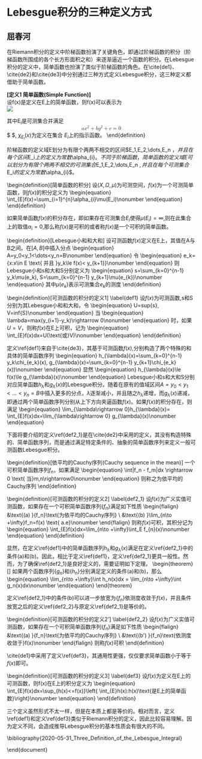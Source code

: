 <script type="text/javascript" src="https://cdn.mathjax.org/mathjax/latest/MathJax.js?config=TeX-MML-AM_CHTML"> </script>
Lebesgue积分的三种定义方式
===============================
屈春河
--------

在Riemann积分的定义中阶梯函数扮演了关键角色，即通过阶梯函数的积分（阶梯函数所围成的各个长方形面积之和）来逐渐逼近一个函数的积分。在Lebesgue积分的定义中，简单函数也扮演了类似于阶梯函数的角色。在\cite{de1}、\cite{de2}和\cite{de3}中分别通过三种方式定义Lebesgue积分，这三种定义都借助于简单函数。



**[定义1 简单函数(Simple Function)]**   
设f(x)是定义在E上的简单函数，则f(x)可以表示为   
![](http://latex.codecogs.com/gif.latex?f(x)=\sum_{i=1}^{n}\alpha_{i}\chi_{E_i}(x))

其中E<sub>i</sub>是可测集合并满足<math xmlns="http://www.w3.org/1998/Math/MathML" display="block">
<mrow><mi>a</mi><msup><mrow><mi>x</mi></mrow><mrow><mrow><mn>2</mn></mrow></mrow></msup><mo>+</mo><mi>b</mi><msup><mrow><mi>y</mi></mrow><mrow><mrow><mn>2</mn></mrow></mrow></msup><mo>+</mo><mi>c</mi><mo>=</mo><mn>0</mn></mrow></math>
$ $, $\chi_{E_i}(x)$为定义在集合 $E_i$上的指示函数。
\end{definition}

阶梯函数的定义域E划分为有限个两两不相交的区间$E_1,E_2,\dots,E_n $，并且在每个区间$E_i$上的定义为常数$\alpha_{i}$。不同于阶梯函数，简单函数的定义域E可以划分为有限个两两不相交的可测集合$E_1,E_2,\dots,E_n $,并且在每个可测集合$E_i$的定义为常数$\alpha_{i}$。

\begin{definition}[简单函数的积分]
设$(X,\Omega ,\mu)$为可测空间，$f(x)$为一个可测简单函数，则$f(x)$的积分定义为
\begin{equation}
 \int_{E}f(x)=\sum_{i=1}^{n}\alpha_{i}\mu(E_i)\nonumber
\end{equation}
\end{definition}

如果简单函数$f(x)$的积分存在，即如果存在可测集合$E_i$使得$\mu(E_i)=\infty$,则在此集合上的取值$\alpha_{i}=0$,那么称$f(x)$是可积的或者称$f(x)$是一个可积的简单函数。


\begin{definition}[Lebesgue小和和大和]
设可测函数$f(x)$定义在E上，其值在A与B之间。在$[A,B]$中插入分点
\begin{equation}
 A=y_0<y_1<\dots<y_n=B\nonumber
\end{equation}
令
\begin{equation}
 e_k=\{x:x\in E \text{ 并且 }y_k\le f(x)< y_{k+1}\}\nonumber
\end{equation}
则Lebesgue小和s和大和S分别定义为
\begin{equation}
 s=\sum_{k=0}^{n-1} y_k\mu(e_k), S=\sum_{k=0}^{n-1} y_{k+1}\mu(e_{k})\nonumber
\end{equation}
其中$\mu(e_k)$表示可测集合$e_k$的测度
\end{definition}

\begin{definition}[可测函数的积分的定义1]
\label{def1}
设$f(x)$为可测函数,s和S分别为其Lebesgue小和和大和，令
\begin{equation}
U=sup{s}, V=inf{S}\nonumber
\end{equation}
当
\begin{equation}
\lambda=max(y_{i+1}-y_k)\rightarrow 0\nonumber
\end{equation}
时，如果$U=V$，则称$f(x)$在E上可积，记为
\begin{equation}
\int_{E}f(x)dx=U(\text{或}V)\nonumber
\end{equation}
\end{definition}

定义\ref{def1}来自于\cite{de3}，其基于可测函数$f(x)$,分别构造了两个特殊的和具体的简单函数序列
\begin{equation}
h_{\lambda}(x)=\sum_{k=0}^{n-1} y_k\chi_{e_k}(x), g_{\lambda}(x)=\sum_{k=0}^{n-1} y_{k+1}\chi_{e_k}(x))\nonumber
\end{equation}
显然
\begin{equation}
h_{\lambda}(x)\le f(x)\le g_{\lambda}(x)\nonumber
\end{equation}
Lebesgue小和s和大和S分别对应简单函数$h_{\lambda}$和$g_{\lambda}(x)$的Lebesgue积分。随着在原有的值域区间$A=y_0<y_1<\dots<y_n=B$中插入更多的分点，$\lambda$逐渐减小，并且随之$h_{\lambda}$递增，而$g_{\lambda}(x)$递减，即通过两个简单函数序列分别从上下方向夹逼函数$f(x)$。如果$f(x)$的积分存在，则满足
\begin{equation}
\lim_{\lambda\rightarrow 0}h_{\lambda}(x)= \int_{E}f(x)dx=\lim_{\lambda\rightarrow 0} g_{\lambda}(x)\nonumber
\end{equation}


下面将要介绍的定义\ref{def2_1}是在\cite{de2}中采用的定义，其没有构造特殊的、简单函数序列，而是通过满足特定条件的、抽象的简单函数序列来定义一般可测函数Lebesgue积分。

\begin{definition}[依平均的Cauchy序列(Cauchy sequence in the mean)]
一个可积简单函数序列${f_n}$，如果满足
\begin{equation}
 \int|f_n - f_m|dx \rightarrow 0 \text{  当}m,n\rightarrow0\nonumber
\end{equation}
则称之为依平均的Cauchy序列
\end{definition}



\begin{definition}[可测函数的积分的定义2]
\label{def2_1}
设$f(x)$为广义实值可测函数，如果存在一个可积简单函数序列$\{f_n\}$满足如下性质
\begin{flalign}
&\text{(a) }\{f_n\}\text{为依平均的Cauchy序列} \\
&\text{(b) }\lim_{n\to +\infty}f_n=f(x) \text{ a.e}\nonumber
\end{flalign}
则称$f(x)$可积，其积分记为
\begin{equation}
\int_{E}f(x)dx=\lim_{n\to +\infty}\int_E f_{n}(x)\nonumber
\end{equation}
\end{definition}


显然，在定义\ref{def1}中的简单函数序列$h_{\lambda}$和$g_{\lambda}(x)$满足在定义\ref{def2_1}中的条件(a)和(b)。因此，相比于定义\ref{def1}，定义\ref{def2_1}更具一般性。然而，为了确保\ref{def2_1}是良好定义的，需要证明如下定理。
\begin{theorem}[]
如果两个函数序列$\{g_n\}$和$\{h_n\}$分别满足定义的条件(a)和(b)，那么
\begin{equation}
 \lim_{n\to +\infty}\int h_n(x)dx = \lim_{n\to +\infty}\int g_n(x)dx\nonumber
\end{equation}
\end{theorem}

定义\ref{def2_1}中的条件(b)可以进一步放宽为$\{f_n\}\text{依测度收敛于}f(x)$，并且条件放宽之后的定义\ref{def2_2}与原定义\ref{def2_1}是等价的。

\begin{definition}[可测函数的积分的定义2']
\label{def2_2}
设$f(x)$为广义实值可测函数，如果存在一个可积简单函数序列$\{f_n\}$满足如下性质
\begin{flalign}
&\text{(a) }\{f_n\}\text{为依平均的Cauchy序列} \\
&\text{(b') }\{f_n\}\text{依测度收敛于}f(x)\nonumber
\end{flalign}
则称$f(x)$可积
\end{definition}


\cite{de1}中采用了定义\ref{def3}，其通用性更强，仅仅要求简单函数小于等于$f(x)$即可。


\begin{definition}[可测函数的积分的定义3]
\label{def3}
设$f(x)$为定义在E上的可测函数，则f(x)在E上的积分定义为
\begin{equation}
 \int_{E}f(x)dx=\sup_{h(x)<=f(x)}\left\{ \int_{E}h(x):h(x)\text{是E上的简单函数}\right\}\nonumber
\end{equation}
\end{definition}



三个定义虽然形式不太一样，但是在本质上都是等价的。相对而言，定义\ref{def1}和定义\ref{def3}类似于Riemann积分的定义，因此比较容易理解。因为定义不同，会造成推导Lebesgue积分的基本性质会有很大的不同。



\bibliography{2020-05-31_Three_Definition_of_the_Lebesgue_Integral}



\end{document}



